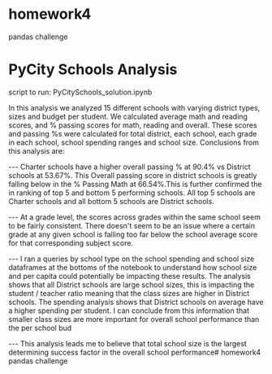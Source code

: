 # homework4
pandas challenge
# PyCity Schools Analysis

script to run: PyCitySchools_solution.ipynb

In this analysis we analyzed 15 different schools with varying district types, sizes and budget per student.  We calculated average math and reading scores, and % passing scores for math, reading and overall.  These scores and passing %s were calculated for total district, each school, each grade in each school, school spending ranges and school size. Conclusions from this analysis are:


--- Charter schools have a higher overall passing % at 90.4% vs District schools at 53.67%.  This Overall passing score in district schools is greatly falling below in the % Passing Math at 66.54%.This is further confirmed the in ranking of top 5 and bottom 5 performing schools.  All top 5 schools are Charter schools and all bottom 5 schools are District schools. 

--- At a grade level, the scores across grades within the same school seem to be fairly consistent.  There doesn't seem to be an issue where a certain grade at any given school is falling too far below the school average score for that corresponding subject score.
 
--- I ran a queries by school type on the school spending and school size dataframes at the bottoms of the notebook to understand how school size and per capita could potentially be impacting these results. The analysis shows that all District schools are large school sizes, this is impacting the student / teacher ratio meaning that the class sizes are higher in District schools.  The spending analysis shows that District schools on average have a higher spending per student.  I can conclude from this information that smaller class sizes are more important for overall school performance than the per school bud

--- This analysis leads me to believe that total school size is the largest determining success factor in the overall school performance# homework4
pandas challenge
